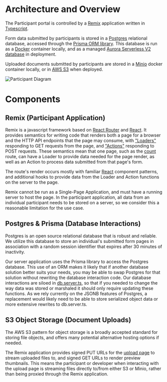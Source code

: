 # Architecture and Overview

The Participant portal is controlled by a [Remix](https://remix.run) application written in [Typescript](https://www.typescriptlang.org/).

Form data submitted by participants is stored in a [Postgres](https://www.postgresql.org/) relational database, accessed through the [Prisma ORM library](https://www.prisma.io/). This database is run as a [Docker](docker.com/) container locally, and as a managed [Aurora Serverless V2 database](https://docs.aws.amazon.com/AmazonRDS/latest/AuroraUserGuide/aurora-serverless-v2.html) in deployment.

Uploaded documents submitted by participants are stored in a [Minio](https://min.io/) docker container locally, or in [AWS S3](https://docs.aws.amazon.com/s3/index.html) when deployed.

![Participant Diagram](https://github.com/navapbc/wic-participant-recertification-portal/assets/723391/e79ebebb-aebb-4e12-98ca-d0e0bb7d4ee3)

# Components

## Remix (Participant Application)

Remix is a javascript framework based on [React Router](https://reactrouter.com/en/main) and [React](https://react.dev/). It provides semantics for writing code that renders both a page for a browser and the HTTP API endpoints that the page may consume, with ["Loaders"](https://remix.run/docs/en/1.16.1/route/loader) responding to GET requests from the page, and ["Actions"](https://remix.run/docs/en/1.16.1/route/action) responding to POST requests. These semantics mean that one page, such as the [count](../../participant/app/routes/%24localAgency/recertify/count.tsx) route, can have a Loader to provide data needed for the page render, as well as an Action to process data submitted from that page's form.

The route's render occurs mostly with familiar [React](https://react.dev/) component patterns, and additional hooks to provide data from the Loader and Action functions on the server to the page.

Remix cannot be run as a Single-Page Application, and must have a running server to host the page. In the participant application, all data from an individual participant needs to be stored on a server, so we consider this a reasonable limitation for the use case.

## Postgres & Prisma (Database Interactions)

Postgres is an open source relational database that is robust and reliable. We utilize this database to store an individual's submitted form pages in association with a random session identifier that expires after 30 minutes of inactivity.

Our server application uses the Prisma library to access the Postgres database. This use of an ORM makes it likely that if another database solution better suits your needs, you may be able to swap Postgres for that solution without rewriting the database interaction code. Our database interactions are siloed in [db.server.ts](../../participant/app/utils/db.server.ts), so that if you needed to change the way data was stored or marshaled it should only require updating these functions. As we rely currently on the JSONB features of Postgres, a replacement would likely need to be able to store serialized object data or more extensive rewrites to db.server.ts.

## S3 Object Storage (Document Uploads)

The AWS S3 pattern for object storage is a broadly accepted standard for storing file objects, and offers many potential alternative hosting options if needed.

The Remix application provides signed PUT URLs for the [upload page](../../participant/app/routes/%24localAgency/recertify/upload.tsx) to stream uploaded files to, and signed GET URLs to render preview thumbnails. This means the participant or developer when interacting with the upload page is streaming files directly to/from either S3 or Minio, rather than being proxied through the Remix application.
